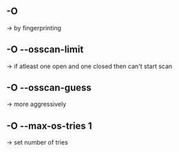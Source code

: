 ## -O                  
-> by fingerprinting

## -O --osscan-limit   
-> if atleast one open and one closed then can't start scan

## -O --osscan-guess   
-> more aggressively

## -O --max-os-tries 1 
-> set number of tries
